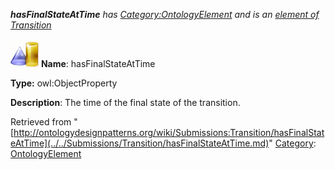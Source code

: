 ___hasFinalStateAtTime__ has [Category:OntologyElement](../../Category/OntologyElement.md "Category:OntologyElement") and is an [element of](../../Property/ElementOf.md "Property:ElementOf") [Transition](../../Submissions/Transition.md "Submissions:Transition")_


  




[![ObjectProperty](../../images/thumb/c/c3/ObjectProperty.gif/45px-ObjectProperty.gif)](../../Image/ObjectProperty.gif.md "ObjectProperty")
__Name__: hasFinalStateAtTime 


__Type:__ owl:ObjectProperty 


__Description__: The time of the final state of the transition. 





Retrieved from "[http://ontologydesignpatterns.org/wiki/Submissions:Transition/hasFinalStateAtTime](../../Submissions/Transition/hasFinalStateAtTime.md)"
 [Category](http://ontologydesignpatterns.org/wiki/Special:Categories "Special:Categories"): [OntologyElement](../../Category/OntologyElement.md "Category:OntologyElement")